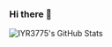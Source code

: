 ### Hi there 👋

<!--
**IYR3775/IYR3775** is a ✨ _special_ ✨ repository because its `README.md` (this file) appears on your GitHub profile.

Here are some ideas to get you started:

- 🔭 I’m currently working on ...
- 🌱 I’m currently learning ...
- 👯 I’m looking to collaborate on ...
- 🤔 I’m looking for help with ...
- 💬 Ask me about ...
- 📫 How to reach me: ...
- 😄 Pronouns: ...
- ⚡ Fun fact: ...
-->
![IYR3775's GitHub Stats](https://github-readme-stats.vercel.app/api?username=IYR3775&show_icons=true&count_private=true)
